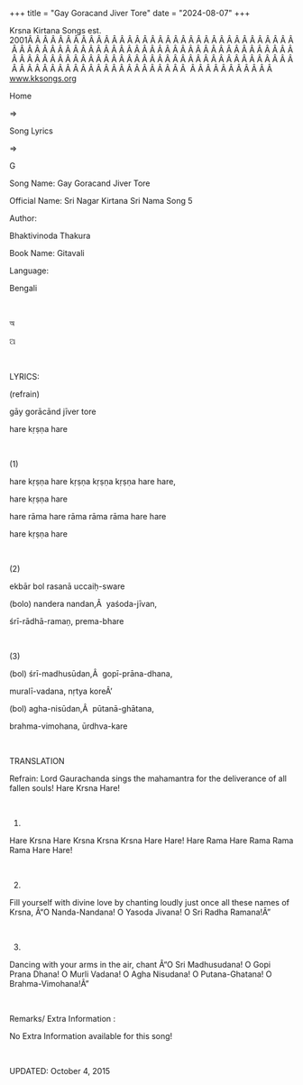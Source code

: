 +++ 
title = "Gay Goracand Jiver Tore"
date = "2024-08-07"
+++

Krsna Kirtana Songs est. 2001Â Â Â Â Â Â Â Â Â Â Â Â Â Â Â Â Â Â Â Â Â Â Â Â Â Â Â Â Â Â Â Â Â Â Â Â Â Â Â Â Â Â Â Â Â Â Â Â Â Â Â Â Â Â Â Â Â Â Â Â Â Â Â Â Â Â Â Â Â Â Â Â Â Â Â Â Â Â Â Â Â Â Â Â Â Â Â Â Â Â Â Â Â Â Â Â Â Â Â Â Â Â Â Â Â Â Â Â Â Â Â Â Â Â Â Â Â Â Â Â Â Â Â Â Â Â Â Â Â Â Â Â  Â Â Â Â Â Â Â Â Â Â Â  
www.kksongs.org








Home
 
⇒
 
Song Lyrics
 
⇒
 
G


Song
Name: Gay Goracand Jiver Tore


Official
Name: Sri Nagar Kirtana Sri Nama Song 5


Author:

Bhaktivinoda
Thakura


Book
Name: 
Gitavali


Language:

Bengali


 








অ






ଅ








 


LYRICS:


(refrain)


gāy
gorācānd jīver tore


hare
kṛṣṇa hare


 


(1)


hare
kṛṣṇa hare kṛṣṇa kṛṣṇa
kṛṣṇa hare hare,


hare
kṛṣṇa hare


hare
rāma hare rāma rāma rāma hare hare


hare
kṛṣṇa hare


 


(2)


ekbār
bol rasanā uccaiḥ-sware


(bolo)
nandera nandan,Â  yaśoda-jīvan,


śrī-rādhā-ramaṇ,
prema-bhare


 


(3)


(bol)
śrī-madhusūdan,Â  gopī-prāna-dhana,


muralī-vadana,
nṛtya koreÂ’


(bol)
agha-nisūdan,Â  pūtanā-ghātana,


brahma-vimohana,
ūrdhva-kare


 


TRANSLATION


Refrain:
Lord Gaurachanda sings the mahamantra for the deliverance of all fallen souls!
Hare Krsna Hare!


 


1)
Hare Krsna Hare Krsna Krsna Krsna Hare Hare! Hare Rama Hare Rama Rama Rama Hare
Hare!


 


2)
Fill yourself with divine love by chanting loudly just once all these names of
Krsna, Â“O Nanda-Nandana! O Yasoda Jivana! O Sri Radha Ramana!Â”


 


3)
Dancing with your arms in the air, chant Â“O Sri Madhusudana! O Gopi Prana
Dhana! O Murli Vadana! O Agha Nisudana! O Putana-Ghatana! O Brahma-Vimohana!Â”


 


Remarks/ Extra Information
: 


No
Extra Information available for this song!


 


UPDATED:
 October 4, 2015